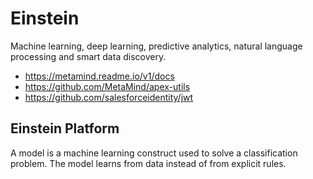 # Einstein
Machine learning, deep learning, predictive analytics, natural language processing and smart data discovery.
* https://metamind.readme.io/v1/docs
* https://github.com/MetaMind/apex-utils
* https://github.com/salesforceidentity/jwt


## Einstein Platform

A model is a machine learning construct used to solve a classification problem.  The model learns from data instead of from explicit rules.  



